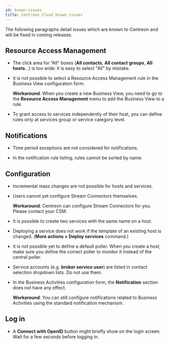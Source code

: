 ```yaml
---
id: known-issues
title: Centreon Cloud known issues
---
```


The following paragraphs detail issues which are known to Centreon and will be fixed in coming releases. 


## Resource Access Management

* The click area for “All" boxes (**All contacts**, **All contact groups**, **All hosts**...) is too wide: it is easy to select "All" by mistake.

* It is not possible to select a Resource Access Management rule in the Business View configuration form.

   **Workaround**: When you create a new Business View, you need to go to the **Resource Access Management** menu to add the Business View to a rule.

* To grant access to services independently of their host, you can define rules only at services group or service category level.

## Notifications

* Time period exceptions are not considered for notifications.

* In the notification rule listing, rules cannot be sorted by name.

## Configuration

* Incremental mass changes are not possible for hosts and services.

* Users cannot yet configure Stream Connectors themselves.

   **Workaround**: Centreon can configure Stream Connectors for you. Please contact your CSM.

* It is possible to create two services with the same name on a host.

* Deploying a service does not work if the template of an existing host is changed. (**More actions > Deploy services** command.)

* It is not possible yet to define a default poller. When you create a host, make sure you define the correct poller to monitor it instead of the central poller.

* Service accounts (e.g. **broker service user**) are listed in contact selection dropdown lists. Do not use them.

* In the Business Activities configuration form, the **Notification** section does not have any effect.

   **Workaround**: You can still configure notifications related to Business Activities using the standard notification mechanism.

## Log in

* A **Connect with OpenID** button might briefly show on the login screen. Wait for a few seconds before logging in.

